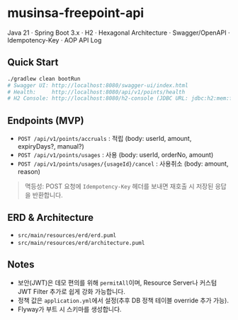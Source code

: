 
# musinsa-freepoint-api

Java 21 · Spring Boot 3.x · H2 · Hexagonal Architecture · Swagger/OpenAPI · Idempotency-Key · AOP API Log

## Quick Start
```bash
./gradlew clean bootRun
# Swagger UI: http://localhost:8080/swagger-ui/index.html
# Health:     http://localhost:8080/api/v1/points/health
# H2 Console: http://localhost:8080/h2-console (JDBC URL: jdbc:h2:mem:freepoint)
```

## Endpoints (MVP)
- `POST /api/v1/points/accruals` : 적립 (body: userId, amount, expiryDays?, manual?)
- `POST /api/v1/points/usages` : 사용 (body: userId, orderNo, amount)
- `POST /api/v1/points/usages/{usageId}/cancel` : 사용취소 (body: amount, reason)

> 멱등성: POST 요청에 `Idempotency-Key` 헤더를 보내면 재호출 시 저장된 응답을 반환합니다.

## ERD & Architecture
- `src/main/resources/erd/erd.puml`
- `src/main/resources/erd/architecture.puml`

## Notes
- 보안(JWT)은 데모 편의를 위해 `permitAll`이며, Resource Server나 커스텀 JWT Filter 추가로 쉽게 강화 가능합니다.
- 정책 값은 `application.yml`에서 설정(추후 DB 정책 테이블 override 추가 가능).
- Flyway가 부트 시 스키마를 생성합니다.
